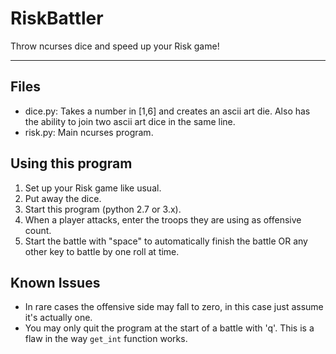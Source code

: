 RiskBattler
===========

Throw ncurses dice and speed up your Risk game!

---

Files
-----
 - dice.py: Takes a number in [1,6] and creates an ascii art die. Also has the ability to join two ascii art dice in the same line.
 - risk.py: Main ncurses program.

Using this program
------------------
 1. Set up your Risk game like usual.
 2. Put away the dice.
 3. Start this program (python 2.7 or 3.x).
 4. When a player attacks, enter the troops they are using as offensive count.
 5. Start the battle with "space" to automatically finish the battle OR any other key to battle by one roll at time.

Known Issues
------------
 - In rare cases the offensive side may fall to zero, in this case just assume it's actually one.
 - You may only quit the program at the start of a battle with 'q'. This is a flaw in the way `get_int` function works.
